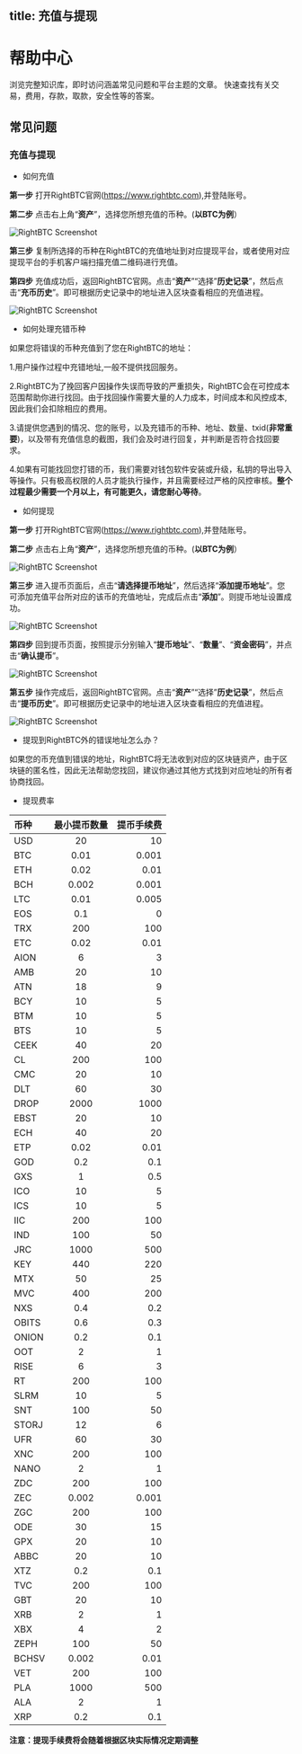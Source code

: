 title:  充值与提现
---
# 帮助中心

浏览完整知识库，即时访问涵盖常见问题和平台主题的文章。 快速查找有关交易，费用，存款，取款，安全性等的答案。





## 常见问题

### 充值与提现

 * 如何充值

**第一步** 打开RightBTC官网(https://www.rightbtc.com),并登陆账号。

**第二步** 点击右上角“**资产**”，选择您所想充值的币种。(**以BTC为例**）

 ![RightBTC Screenshot](/Jacob/WechatIMG6472.jpeg)
 
 **第三步** 复制所选择的币种在RightBTC的充值地址到对应提现平台，或者使用对应提现平台的手机客户端扫描充值二维码进行充值。
 
 **第四步** 充值成功后，返回RightBTC官网。点击“**资产**”“选择”**历史记录**”，然后点击“**充币历史**”。即可根据历史记录中的地址进入区块查看相应的充值进程。
 
 ![RightBTC Screenshot](/Jacob/WechatIMG441.png)
 
  
  * 如何处理充错币种

 如果您将错误的币种充值到了您在RightBTC的地址：

1.用户操作过程中充错地址,一般不提供找回服务。

2.RightBTC为了挽回客户因操作失误而导致的严重损失，RightBTC会在可控成本范围帮助你进行找回。由于找回操作需要大量的人力成本，时间成本和风控成本,因此我们会扣除相应的费用。

3.请提供您遇到的情况、您的账号，以及充错币的币种、地址、数量、txid(**非常重要**)，以及带有充值信息的截图，我们会及时进行回复，并判断是否符合找回要求。

4.如果有可能找回您打错的币，我们需要对钱包软件安装或升级，私钥的导出导入等操作。只有极高权限的人员才能执行操作，并且需要经过严格的风控审核。**整个过程最少需要一个月以上，有可能更久，请您耐心等待**。
  
  
  * 如何提现

**第一步** 打开RightBTC官网(https://www.rightbtc.com),并登陆账号。

**第二步** 点击右上角“**资产**”，选择您所想充值的币种。(**以BTC为例**）

![RightBTC Screenshot](/Jacob/WechatIMG439.png)

**第三步** 进入提币页面后，点击“**请选择提币地址**”，然后选择“**添加提币地址**”。您可添加充值平台所对应的该币的充值地址，完成后点击“**添加**”。则提币地址设置成功。

![RightBTC Screenshot](/Jacob/WechatIMG6475.jpeg)

**第四步** 回到提币页面，按照提示分别输入“**提币地址**”、“**数量**”、“**资金密码**”，并点击“**确认提币**”。

![RightBTC Screenshot](/Jacob/WechatIMG444.png)

**第五步** 操作完成后，返回RightBTC官网。点击“**资产**”“选择”**历史记录**”，然后点击“**提币历史**”。即可根据历史记录中的地址进入区块查看相应的充值进程。

![RightBTC Screenshot](/Jacob/WechatIMG445.png)

 
 * 提现到RightBTC外的错误地址怎么办？

如果您的币充值到错误的地址，RightBTC将无法收到对应的区块链资产，由于区块链的匿名性，因此无法帮助您找回，建议你通过其他方式找到对应地址的所有者协商找回。
 
 
 * 提现费率

|      币种      |   最小提币数量    |    提币手续费  |
|:------------- |:---------------:| -------------:|
| USD           | 20              |       10      |
| BTC           | 0.01            |      0.001    |
| ETH           | 0.02            |      0.01     |
| BCH           | 0.002           |      0.001    |
| LTC           | 0.01            |      0.005    |
| EOS           | 0.1             |      0        |
| TRX           | 200             |      100      |
| ETC           | 0.02            |      0.01     |
| AION          | 6               |      3        |
| AMB           | 20              |      10       |
| ATN           | 18              |      9        |
| BCY           | 10              |      5        |
| BTM           | 10              |      5        |
| BTS           | 10              |      5        |
| CEEK          | 40              |      20       |
| CL            | 200             |      100      |
| CMC           | 20              |      10       |
| DLT           | 60              |      30       |
| DROP          | 2000            |      1000     |
| EBST          | 20              |      10       |
| ECH           | 40              |      20       |
| ETP           | 0.02            |      0.01     |
| GOD           | 0.2             |      0.1      |
| GXS           | 1               |      0.5      |
| ICO           | 10              |      5        |
| ICS           | 10              |      5        |
| IIC           | 200             |      100      |
| IND           | 100             |      50       |
| JRC           | 1000            |      500      |
| KEY           | 440             |      220      |
| MTX           | 50              |      25       |
| MVC           | 400             |      200      |
| NXS           | 0.4             |      0.2      |
| OBITS         | 0.6             |      0.3      |
| ONION         | 0.2             |      0.1      |
| OOT           | 2               |      1        |
| RISE          | 6               |      3        |
| RT            | 200             |      100      |
| SLRM          | 10              |      5        |
| SNT           | 100             |      50       |
| STORJ         | 12              |      6        |
| UFR           | 60              |      30       |
| XNC           | 200             |      100      |
| NANO          | 2               |      1        |
| ZDC           | 200             |      100      |
| ZEC           | 0.002           |      0.001    |
| ZGC           | 200             |      100      |
| ODE           | 30              |      15       |
| GPX           | 20              |      10       |
| ABBC          | 20              |      10       |
| XTZ           | 0.2             |      0.1      |
| TVC           | 200             |      100      |
| GBT           | 20              |      10       |
| XRB           | 2               |      1        |
| XBX           | 4               |      2        |
| ZEPH          | 100             |      50       |
| BCHSV         | 0.002           |      0.01     |
| VET           | 200             |      100      |
| PLA           | 1000            |      500      |
| ALA           | 2               |      1        |
| XRP           | 0.2             |      0.1      |

**注意：提现手续费将会随着根据区块实际情况定期调整**